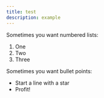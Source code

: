 ```yaml
---
title: test
description: example
---
```

Sometimes you want numbered lists:

1. One
2. Two 
3. Three

Sometimes you want bullet points:

* Start a line with a star
* Profit!
